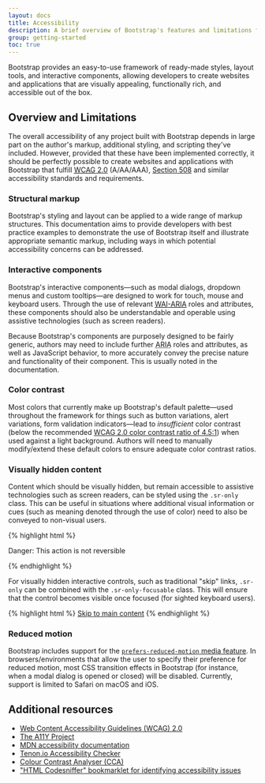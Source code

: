 ```yaml
---
layout: docs
title: Accessibility
description: A brief overview of Bootstrap's features and limitations for the creation of accessible content.
group: getting-started
toc: true
---
```


Bootstrap provides an easy-to-use framework of ready-made styles, layout tools, and interactive components, allowing developers to create websites and applications that are visually appealing, functionally rich, and accessible out of the box.

## Overview and Limitations

The overall accessibility of any project built with Bootstrap depends in large part on the author's markup, additional styling, and scripting they've included. However, provided that these have been implemented correctly, it should be perfectly possible to create websites and applications with Bootstrap that fulfill [<abbr title="Web Content Accessibility Guidelines">WCAG</abbr> 2.0](https://www.w3.org/TR/WCAG20/) (A/AA/AAA), [Section 508](https://www.section508.gov/) and similar accessibility standards and requirements.

### Structural markup

Bootstrap's styling and layout can be applied to a wide range of markup structures. This documentation aims to provide developers with best practice examples to demonstrate the use of Bootstrap itself and illustrate appropriate semantic markup, including ways in which potential accessibility concerns can be addressed.

### Interactive components

Bootstrap's interactive components—such as modal dialogs, dropdown menus and custom tooltips—are designed to work for touch, mouse and keyboard users. Through the use of relevant [<abbr title="Web Accessibility Initiative">WAI</abbr>-<abbr title="Accessible Rich Internet Applications">ARIA</abbr>](https://www.w3.org/WAI/intro/aria) roles and attributes, these components should also be understandable and operable using assistive technologies (such as screen readers).

Because Bootstrap's components are purposely designed to be fairly generic, authors may need to include further <abbr title="Accessible Rich Internet Applications">ARIA</abbr> roles and attributes, as well as JavaScript behavior, to more accurately convey the precise nature and functionality of their component. This is usually noted in the documentation.

### Color contrast

Most colors that currently make up Bootstrap's default palette—used throughout the framework for things such as button variations, alert variations, form validation indicators—lead to *insufficient* color contrast (below the recommended [WCAG 2.0 color contrast ratio of 4.5:1](https://www.w3.org/TR/UNDERSTANDING-WCAG20/visual-audio-contrast-contrast.php)) when used against a light background. Authors will need to manually modify/extend these default colors to ensure adequate color contrast ratios.

### Visually hidden content

Content which should be visually hidden, but remain accessible to assistive technologies such as screen readers, can be styled using the `.sr-only` class. This can be useful in situations where additional visual information or cues (such as meaning denoted through the use of color) need to also be conveyed to non-visual users.

{% highlight html %}
<p class="text-danger">
  <span class="sr-only">Danger: </span>
  This action is not reversible
</p>
{% endhighlight %}

For visually hidden interactive controls, such as traditional "skip" links, `.sr-only` can be combined with the `.sr-only-focusable` class. This will ensure that the control becomes visible once focused (for sighted keyboard users).

{% highlight html %}
<a class="sr-only sr-only-focusable" href="#content">Skip to main content</a>
{% endhighlight %}

### Reduced motion

Bootstrap includes support for the [`prefers-reduced-motion` media feature](https://drafts.csswg.org/mediaqueries-5/#prefers-reduced-motion). In browsers/environments that allow the user to specify their preference for reduced motion, most CSS transition effects in Bootstrap (for instance, when a modal dialog is opened or closed) will be disabled. Currently, support is limited to Safari on macOS and iOS.

## Additional resources

- [Web Content Accessibility Guidelines (WCAG) 2.0](https://www.w3.org/TR/WCAG20/)
- [The A11Y Project](https://a11yproject.com/)
- [MDN accessibility documentation](https://developer.mozilla.org/en-US/docs/Web/Accessibility)
- [Tenon.io Accessibility Checker](https://tenon.io/)
- [Colour Contrast Analyser (CCA)](https://developer.paciellogroup.com/resources/contrastanalyser/)
- ["HTML Codesniffer" bookmarklet for identifying accessibility issues](https://github.com/squizlabs/HTML_CodeSniffer)
